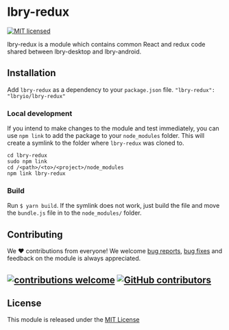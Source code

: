 # lbry-redux

[![MIT licensed](https://img.shields.io/badge/license-MIT-blue.svg)](./LICENSE)

lbry-redux is a module which contains common React and redux code shared between lbry-desktop and lbry-android.

## Installation
Add `lbry-redux` as a dependency to your `package.json` file.
`"lbry-redux": "lbryio/lbry-redux"`

### Local development
If you intend to make changes to the module and test immediately, you can use `npm link` to add the package to your `node_modules` folder. This will create a symlink to the folder where `lbry-redux` was cloned to.
```
cd lbry-redux
sudo npm link
cd /<path>/<to>/<project>/node_modules
npm link lbry-redux
````

### Build
Run `$ yarn build`. If the symlink does not work, just build the file and move the `bundle.js` file in to the `node_modules/` folder.

## Contributing 
We :heart: contributions from everyone! We welcome [bug reports](https://github.com/lbryio/lbry-redux/issues/), [bug fixes](https://github.com/lbryio/lbry-redux/pulls) and feedback on the module is always appreciated.

## [![contributions welcome](https://img.shields.io/badge/contributions-welcome-brightgreen.svg?style=flat)](https://github.com/lbryio/lbry-redux/issues) [![GitHub contributors](https://img.shields.io/github/contributors/lbryio/lbry-redux.svg)](https://GitHub.com//lbryio/lbry-redux/graphs/contributors/)

## License

This module is released under the [MIT License](license)
